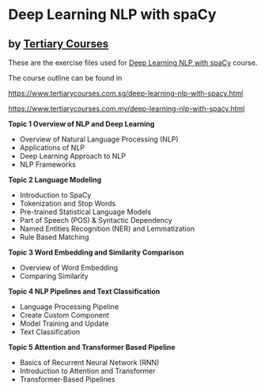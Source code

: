 
# Deep Learning NLP with spaCy
## by [Tertiary Courses](https://www.tertiarycourses.com.sg/)

These are the exercise files used for [Deep Learning NLP with spaCy](https://www.tertiarycourses.com.sg/deep-learning-nlp-with-spacy.html) course. 

The course outline can be found in 

https://www.tertiarycourses.com.sg/deep-learning-nlp-with-spacy.html

https://www.tertiarycourses.com.my/deep-learning-nlp-with-spacy.html

<p><strong>Topic 1 Overview of NLP and Deep Learning</strong></p>
<ul>
<li>Overview of Natural Language Processing (NLP)</li>
<li>Applications of NLP</li>
<li>Deep Learning Approach to NLP</li>
<li>NLP Frameworks</li>
</ul>
<p><strong>Topic 2 Language Modeling</strong></p>
<ul>
<li>Introduction to SpaCy</li>
<li>Tokenization and Stop Words</li>
<li>Pre-trained Statistical Language Models</li>
<li>Part of Speech (POS) &amp; Syntactic Dependency</li>
<li>Named Entities Recognition (NER) and Lemmatization</li>
<li>Rule Based Matching</li>
</ul>
<p><strong>Topic 3 Word Embedding and Similarity Comparison</strong></p>
<ul>
<li>Overview of Word Embedding</li>
<li>Comparing Similarity</li>
</ul>
<p><strong>Topic 4 NLP Pipelines and Text Classification</strong></p>
<ul>
<li>Language Processing Pipeline</li>
<li>Create Custom Component</li>
<li>Model Training and Update</li>
<li>Text Classification</li>
</ul>
<p><strong>Topic 5 Attention and Transformer Based Pipeline</strong></p>
<ul>
<li>Basics of Recurrent Neural Network (RNN)</li>
<li>Introduction to Attention and Transformer</li>
<li>Transformer-Based Pipelines</li>
</ul>
